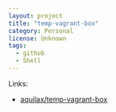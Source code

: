 ```yaml
---
layout: project
title: "temp-vagrant-box"
category: Personal
license: Unknown
tags:
  - github
  - Shell
---
```


Links:

* [aquilax/temp-vagrant-box](https://github.com/aquilax/temp-vagrant-box)
